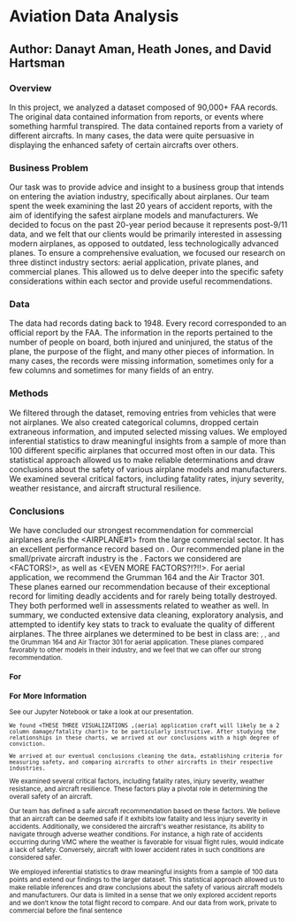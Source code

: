 # Aviation Data Analysis

## Author: Danayt Aman, Heath Jones, and David Hartsman

### Overview

In this project, we analyzed a dataset composed of 90,000+ FAA records. The original data contained information from reports, or events where something harmful transpired. The data contained reports from a variety of different aircrafts. In many cases, the data were quite persuasive in displaying the enhanced safety of certain aircrafts over others.

### Business Problem

Our task was to provide advice and insight to a business group that intends on entering the aviation industry, specifically about airplanes. Our team spent the week examining the last 20 years of accident reports, with the aim of identifying the safest airplane models and manufacturers. We decided to focus on the past 20-year period because it represents post-9/11 data, and we felt that our clients would be primarily interested in assessing modern airplanes, as opposed to outdated, less technologically advanced planes. To ensure a comprehensive evaluation, we focused our research on three distinct industry sectors: aerial application, private planes, and commercial planes. This allowed us to delve deeper into the specific safety considerations within each sector and provide useful recommendations.

### Data 

The data had records dating back to 1948. Every record corresponded to an official report by the FAA. The information in the reports pertained to the number of people on board, both injured and uninjured, the status of the plane, the purpose of the flight, and many other pieces of information. In many cases, the records were missing information, sometimes only for a few columns and sometimes for many fields of an entry. 

### Methods

We filtered through the dataset, removing entries from vehicles that were not airplanes. We also created categorical columns, dropped certain extraneous information, and imputed selected missing values. We employed inferential statistics to draw meaningful insights from a sample of more than 100 different specific airplanes that occurred most often in our data. This statistical approach allowed us to make reliable determinations and draw conclusions about the safety of various airplane models and manufacturers. We examined several critical factors, including fatality rates, injury severity, weather resistance, and aircraft structural resilience.

### Conclusions

We have concluded our strongest recommendation for commercial airplanes are/is the <AIRPLANE#1> from the large commercial sector. It has an excellent performance record based on <REASONS>. Our recommended plane in the small/private aircraft industry is the <PRIVATE PLANE>. Factors we considered are <FACTORS!>, as well as <EVEN MORE FACTORS?!?!!>. For aerial application, we recommend the Grumman 164 and the Air Tractor 301. These planes earned our recommendation because of their exceptional  record for limiting deadly accidents and for rarely being totally destroyed. They both performed well in assessments related to weather as well. In summary, we conducted extensive data cleaning, exploratory analysis, and attempted to identify key stats to track to evaluate the quality of different airplanes.  The three airplanes we determined to be best in class are: <small>, <large>, and the Grumman 164 and Air Tractor 301 for aerial application. These planes compared favorably to other models in their industry, and we feel that we can offer our strong recommendation.

    
### For  
    
    
### For More Information
See our Jupyter Notebook or take a look at our presentation.
 
    

    
    We found <THESE THREE VISUALIZATIONS ,(aerial application craft will likely be a 2 column damage/fatality chart)> to be particularly instructive. After studying the relationships in these charts, we arrived at our conclusions with a high degree of conviction.     
    
    We arrived at our eventual conclusions cleaning the data, establishing criteria for measuring safety, and comparing aircrafts to other aircrafts in their respective industries.
    
  
We examined several critical factors, including fatality rates, injury severity, weather resistance, and aircraft resilience. These factors play a pivotal role in determining the overall safety of an aircraft.

Our team has defined a safe aircraft recommendation based on these factors. We believe that an aircraft can be deemed safe if it exhibits low fatality and less injury severity in accidents. Additionally, we considered the aircraft's weather resistance, its ability to navigate through adverse weather conditions. For instance, a high rate of accidents occurring during VMC where the weather is favorable for visual flight rules, would indicate a lack of safety. Conversely, aircraft with lower accident rates in such conditions are considered safer.

We employed inferential statistics to draw meaningful insights from a sample of 100 data points and extend our findings to the larger dataset. This statistical approach allowed us to make reliable inferences and draw conclusions about the safety of various aircraft models and manufacturers.
Our data is limited in a sense that we only explored accident reports and we don’t know the total flight record to compare.
And our data from work, private to commercial before the final sentence